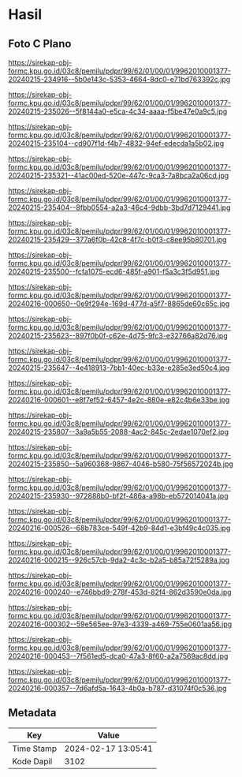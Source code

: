 # Hasil

## Foto C Plano

https://sirekap-obj-formc.kpu.go.id/03c8/pemilu/pdpr/99/62/01/00/01/9962010001377-20240215-234916--5b0e143c-5353-4664-8dc0-e71bd763392c.jpg

https://sirekap-obj-formc.kpu.go.id/03c8/pemilu/pdpr/99/62/01/00/01/9962010001377-20240215-235026--5f8144a0-e5ca-4c34-aaaa-f5be47e0a9c5.jpg

https://sirekap-obj-formc.kpu.go.id/03c8/pemilu/pdpr/99/62/01/00/01/9962010001377-20240215-235104--cd907f1d-f4b7-4832-94ef-edecda1a5b02.jpg

https://sirekap-obj-formc.kpu.go.id/03c8/pemilu/pdpr/99/62/01/00/01/9962010001377-20240215-235321--41ac00ed-520e-447c-9ca3-7a8bca2a06cd.jpg

https://sirekap-obj-formc.kpu.go.id/03c8/pemilu/pdpr/99/62/01/00/01/9962010001377-20240215-235404--8fbb0554-a2a3-46c4-9dbb-3bd7d7129441.jpg

https://sirekap-obj-formc.kpu.go.id/03c8/pemilu/pdpr/99/62/01/00/01/9962010001377-20240215-235429--377a6f0b-42c8-4f7c-b0f3-c8ee95b80701.jpg

https://sirekap-obj-formc.kpu.go.id/03c8/pemilu/pdpr/99/62/01/00/01/9962010001377-20240215-235500--fcfa1075-ecd6-485f-a901-f5a3c3f5d951.jpg

https://sirekap-obj-formc.kpu.go.id/03c8/pemilu/pdpr/99/62/01/00/01/9962010001377-20240216-000650--0e9f294e-169d-477d-a5f7-8865de60c65c.jpg

https://sirekap-obj-formc.kpu.go.id/03c8/pemilu/pdpr/99/62/01/00/01/9962010001377-20240215-235623--897f0b0f-c62e-4d75-9fc3-e32766a82d76.jpg

https://sirekap-obj-formc.kpu.go.id/03c8/pemilu/pdpr/99/62/01/00/01/9962010001377-20240215-235647--4e418913-7bb1-40ec-b33e-e285e3ed50c4.jpg

https://sirekap-obj-formc.kpu.go.id/03c8/pemilu/pdpr/99/62/01/00/01/9962010001377-20240216-000601--e8f7ef52-6457-4e2c-880e-e82c4b6e33be.jpg

https://sirekap-obj-formc.kpu.go.id/03c8/pemilu/pdpr/99/62/01/00/01/9962010001377-20240215-235807--3a9a5b55-2088-4ac2-845c-2edae1070ef2.jpg

https://sirekap-obj-formc.kpu.go.id/03c8/pemilu/pdpr/99/62/01/00/01/9962010001377-20240215-235850--5a960368-9867-4046-b580-75f56572024b.jpg

https://sirekap-obj-formc.kpu.go.id/03c8/pemilu/pdpr/99/62/01/00/01/9962010001377-20240215-235930--972888b0-bf2f-486a-a98b-eb572014041a.jpg

https://sirekap-obj-formc.kpu.go.id/03c8/pemilu/pdpr/99/62/01/00/01/9962010001377-20240216-000526--68b783ce-549f-42b9-84d1-e3bf49c4c035.jpg

https://sirekap-obj-formc.kpu.go.id/03c8/pemilu/pdpr/99/62/01/00/01/9962010001377-20240216-000215--926c57cb-9da2-4c3c-b2a5-b85a72f5289a.jpg

https://sirekap-obj-formc.kpu.go.id/03c8/pemilu/pdpr/99/62/01/00/01/9962010001377-20240216-000240--e746bbd9-278f-453d-82f4-862d3590e0da.jpg

https://sirekap-obj-formc.kpu.go.id/03c8/pemilu/pdpr/99/62/01/00/01/9962010001377-20240216-000302--59e565ee-97e3-4339-a469-755e0601aa56.jpg

https://sirekap-obj-formc.kpu.go.id/03c8/pemilu/pdpr/99/62/01/00/01/9962010001377-20240216-000453--7f561ed5-dca0-47a3-8f60-a2a7569ac8dd.jpg

https://sirekap-obj-formc.kpu.go.id/03c8/pemilu/pdpr/99/62/01/00/01/9962010001377-20240216-000357--7d6afd5a-1643-4b0a-b787-d31074f0c536.jpg


## Metadata

| Key        | Value               |
| ---------- | ------------------- |
| Time Stamp | 2024-02-17 13:05:41 |
| Kode Dapil | 3102                |




